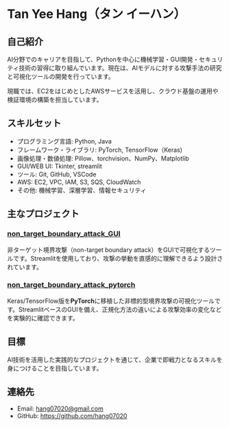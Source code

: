 # Tan Yee Hang（タン イーハン）

## 自己紹介
AI分野でのキャリアを目指して、Pythonを中心に機械学習・GUI開発・セキュリティ技術の習得に取り組んでいます。現在は、AIモデルに対する攻撃手法の研究と可視化ツールの開発を行っています。

現職では、EC2をはじめとしたAWSサービスを活用し、クラウド基盤の運用や検証環境の構築を担当しています。

## スキルセット
- プログラミング言語: Python, Java
- フレームワーク・ライブラリ: PyTorch, TensorFlow（Keras)
- 画像処理・数値処理: Pillow、torchvision、NumPy、Matplotlib
- GUI/WEB UI: Tkinter, streamlit
- ツール: Git, GitHub, VSCode
- AWS: EC2, VPC, IAM, S3, SQS, CloudWatch
- その他: 機械学習、深層学習、情報セキュリティ

## 主なプロジェクト
### [non_target_boundary_attack_GUI](https://github.com/hang07020/non_target_boundary_attack_GUI)  
非ターゲット境界攻撃（non-target boundary attack）をGUIで可視化するツールです。Streamlitを使用しており、攻撃の挙動を直感的に理解できるよう設計されています。  

### [non_target_boundary_attack_pytorch](https://github.com/hang07020/non_target_boundary_attack_pytorch)  
Keras/TensorFlow版を**PyTorch**に移植した非標的型境界攻撃の可視化ツールです。StreamlitベースのGUIを備え、正規化方法の違いによる攻撃効率の変化などを実験的に確認できます。  


## 目標
AI技術を活用した実践的なプロジェクトを通じて、企業で即戦力となるスキルを身につけることを目指しています。

## 連絡先
- Email: hang07020@gmail.com
- GitHub: https://github.com/hang07020
